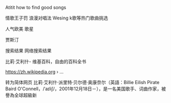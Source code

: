 Atitit how to find good songs 

情歌王子罚
浪漫对唱法
Wesing k歌等热门歌曲挑选

人气欧美 歌星 

贾斯汀

搜索结果
网络搜索结果

比莉·艾利什- 维基百科，自由的百科全书

https://zh.wikipedia.org › ...



转为简体网页
比莉·艾利什·派里特·贝尔德·奥康奈尔（英語：Billie Eilish Pirate Baird O'Connell，/ˈaɪliʃ/，2001年12月18日－），是一名美国歌手、词曲作家，被譽為全球超級新

